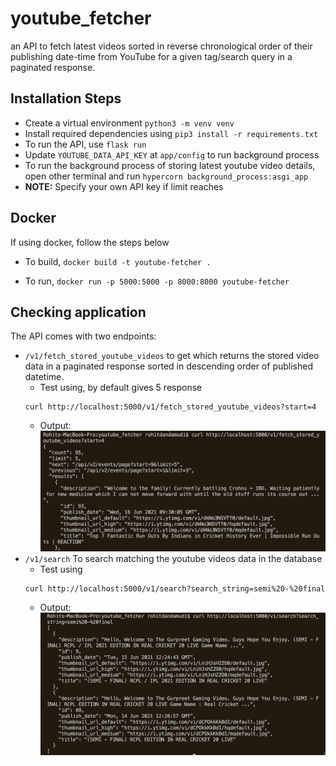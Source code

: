 # youtube_fetcher

an API to fetch latest videos sorted in reverse chronological order of their publishing date-time from YouTube for a given tag/search query in a paginated response.

## Installation Steps

- Create a virtual environment ```python3 -m venv venv```
- Install required dependencies using ```pip3 install -r requirements.txt```
- To run the API, use ```flask run```
- Update ```YOUTUBE_DATA_API_KEY``` at ```app/config``` to run background process
- To run the background process of storing latest youtube video details, open other terminal and run ```hypercorn background_process:asgi_app```
- **NOTE:** Specify your own API key if limit reaches


## Docker 
If using docker, follow the steps below
- To build, ```docker build -t youtube-fetcher .```

- To run, ```docker run -p 5000:5000 -p 8000:8000 youtube-fetcher```

## Checking application 


The API comes with two endpoints:

- ```/v1/fetch_stored_youtube_videos``` to get which returns the stored video data in a paginated response sorted in descending order of published datetime.
    - Test using, by default gives 5 response
    ``` 
    curl http://localhost:5000/v1/fetch_stored_youtube_videos?start=4

    ```
    - Output: ![](images/fetch_youtube_videos.png)
- ```/v1/search``` To search matching the youtube videos data in the database
    - Test using 
    ``` 
    curl http://localhost:5000/v1/search?search_string=semi%20-%20final

    ```
    - Output: ![](images/search_youtube_videos.png)